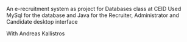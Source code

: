 An e-recruitment system as project for Databases class at CEID
Used MySql for the database and Java for the Recruiter, Administrator and Candidate desktop interface

With Andreas Kallistros
